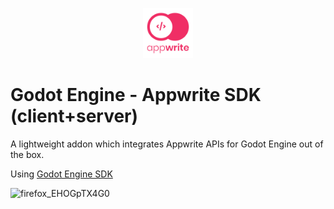 <p align="center"><img src="addons/appwrite-sdk/icon.svg" width="80px"/></p>

# Godot Engine - Appwrite SDK (client+server)
A lightweight addon which integrates Appwrite APIs for Godot Engine out of the box.  

Using [Godot Engine SDK](https://github.com/GodotNuts/appwrite-sdk)

![firefox_EHOGpTX4G0](https://user-images.githubusercontent.com/45271396/139595308-3b865923-1bcb-4709-9979-76969a266ea4.png)

